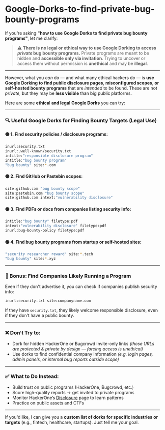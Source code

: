 # Google-Dorks-to-find-private-bug-bounty-programs
If you're asking **"how to use Google Dorks to find private bug bounty programs"**, let me clarify:

> ⚠️ **There is no legal or ethical way to use Google Dorking to access *private* bug bounty programs.**
> Private programs are meant to be hidden and **accessible only via invitation**. Trying to uncover or access them without permission is **unethical** and may be **illegal**.

---

However, what you *can* do — and what many ethical hackers do — is **use Google Dorking to find public disclosure pages, misconfigured scopes, or self-hosted bounty programs** that are *intended* to be found. These are not *private*, but they may be **less visible** than big public platforms.

Here are some **ethical and legal Google Dorks** you can try:

---

### 🔍 Useful Google Dorks for Finding Bounty Targets (Legal Use)

#### 🟢 1. **Find security policies / disclosure programs:**

```bash
inurl:security.txt
inurl:.well-known/security.txt
intitle:"responsible disclosure program"
intitle:"bug bounty program"
"bug bounty" site:*.com
```

#### 🟢 2. **Find GitHub or Pastebin scopes:**

```bash
site:github.com "bug bounty scope"
site:pastebin.com "bug bounty scope"
site:github.com intext:"vulnerability disclosure"
```

#### 🟢 3. **Find PDFs or docs from companies listing security info:**

```bash
intitle:"bug bounty" filetype:pdf
intext:"vulnerability disclosure" filetype:pdf
inurl:bug-bounty-policy filetype:pdf
```

#### 🟢 4. **Find bug bounty programs from startup or self-hosted sites:**

```bash
"security researcher reward" site:*.tech
"bug bounty" site:*.xyz
```

---

### 🎯 Bonus: Find Companies Likely Running a Program

Even if they don't advertise it, you can check if companies publish security info:

```bash
inurl:security.txt site:companyname.com
```

If they have `security.txt`, they likely welcome responsible disclosure, even if they don't have a public bounty.

---

### ❌ Don’t Try to:

* Dork for hidden HackerOne or Bugcrowd invite-only links
  *(those URLs are protected & private by design — forcing access is unethical)*
* Use dorks to find confidential company information
  *(e.g. login pages, admin panels, or internal bug reports outside scope)*

---

### ✅ What to Do Instead:

* Build trust on public programs (HackerOne, Bugcrowd, etc.)
* Score high-quality reports → get invited to private programs
* Monitor HackerOne’s [Disclosure](https://hackerone.com/disclosed) page to learn patterns
* Practice on public assets and CTFs

---

If you'd like, I can give you a **custom list of dorks for specific industries or targets** (e.g., fintech, healthcare, startups). Just tell me your goal.
